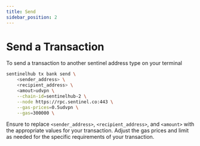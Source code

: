 ```yaml
---
title: Send
sidebar_position: 2
---
```


# Send a Transaction

To send a transaction to another sentinel address type on your terminal

```bash
sentinelhub tx bank send \
    <sender_address> \
    <recipient_address> \
    <amout>udvpn \
    --chain-id=sentinelhub-2 \
    --node https://rpc.sentinel.co:443 \
    --gas-prices=0.5udvpn \
    --gas=300000 \
```

Ensure to replace `<sender_address>`, `<recipient_address>`, and `<amount>` with the appropriate values for your transaction. Adjust the gas prices and limit as needed for the specific requirements of your transaction.